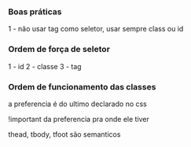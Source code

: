 ### Boas práticas
1 - não usar tag como seletor, usar sempre class ou id


### Ordem de força de seletor
1 - id
2 - classe
3 - tag

### Ordem de funcionamento das classes
a preferencia é do ultimo declarado no css

!important da preferencia pra onde ele tiver

thead, tbody, tfoot são semanticos